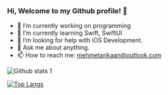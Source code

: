 ### Hi, Welcome to my Github profile! 👋


- 🔭 I’m currently working on programming
- 🌱 I’m currently learning Swift, SwiftUI
- 🤔 I’m looking for help with iOS Development.
- 💬 Ask me about anything.
- 📫 How to reach me: mehmetarikaan@outlook.com

![Github stats 1](https://github-readme-stats.vercel.app/api?username=mehmetarikaan&show_icons=true&theme=gradient)

[![Top Langs](https://github-readme-stats.vercel.app/api/top-langs/?username=mehmetarikaan)](https://github.com/mehmetarikaan)
